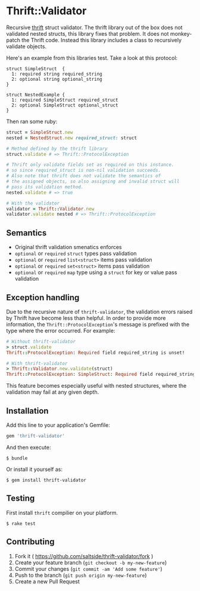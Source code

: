 # Thrift::Validator

Recursive [thrift][] struct validator. The thrift library out of the
box does not validated nested structs, this library fixes that
problem. It does not monkey-patch the Thrift code. Instead this
library includes a class to recursively validate objects.

Here's an example from this libraries test. Take a look at this
protocol:

```thrift
struct SimpleStruct  {
  1: required string required_string
  2: optional string optional_string
}

struct NestedExample {
  1: required SimpleStruct required_struct
  2: optional SimpleStruct optional_struct
}
```

Then ran some ruby:

```ruby
struct = SimpleStruct.new
nested = NestedStruct.new required_struct: struct

# Method defined by the thrift library
struct.validate # => Thrift::ProtocolException

# Thrift only validate fields set as required on this instance.
# so since required_struct is non-nil validation succeeds.
# Also note that thrift does not validate the semantics of
# the assigned objects, so also assigning and invalid struct will
# pass its validation method.
nested.validate # => true

# With the validator
validator = Thrift::Validator.new
validator.validate nested # => Thrift::ProtocolException
```

## Semantics

* Original thrift validation smenatics enforces
* `optional` or `required` `struct` types pass validation
* `optional` or `required` `list<struct>` items pass validation
* `optional` or `required` `set<struct>` items pass validation
* `optional` or `required` `map` type using a `struct` for key or
  value pass validation

## Exception handling

Due to the recursive nature of `thrift-validator`, the validation
errors raised by Thrift have become less than helpful. In order
to provide more information, the `Thrift::ProtocolException`'s
message is prefixed with the type where the error occurred. For
example:

```ruby
# Without thrift-validator
> struct.validate
Thrift::ProtocolException: Required field required_string is unset!

# With thrift-validator
> Thrift::Validator.new.validate(struct)
Thrift::ProtocolException: SimpleStruct: Required field required_string is unset!
```

This feature becomes especially useful with nested structures,
where the validation may fail at any given depth.

## Installation

Add this line to your application's Gemfile:

```ruby
gem 'thrift-validator'
```

And then execute:

    $ bundle

Or install it yourself as:

    $ gem install thrift-validator

## Testing

First install `thrift` compilier on your platform.

    $ rake test

## Contributing

1. Fork it ( https://github.com/saltside/thrift-validator/fork )
2. Create your feature branch (`git checkout -b my-new-feature`)
3. Commit your changes (`git commit -am 'Add some feature'`)
4. Push to the branch (`git push origin my-new-feature`)
5. Create a new Pull Request

[thrift]: https://thrift.apache.org
